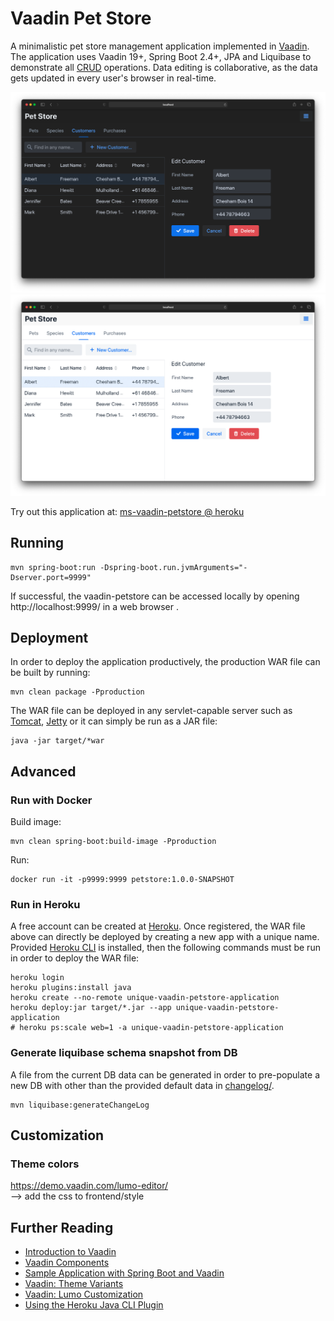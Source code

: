 # Vaadin Pet Store

A minimalistic pet store management application implemented in [Vaadin](https://vaadin.com/).  
The application uses Vaadin 19+, Spring Boot 2.4+, JPA and Liquibase to demonstrate all [CRUD](https://en.wikipedia.org/wiki/Create,_read,_update_and_delete) operations.
Data editing is collaborative, as the data gets updated in every user's browser in real-time.

![Screenshot](doc/vaadin-petstore-dark.png)
![Screenshot](doc/vaadin-petstore-light.png)

Try out this application at:
[ms-vaadin-petstore @ heroku](https://ms-vaadin-petstore.herokuapp.com/)

## Running
```
mvn spring-boot:run -Dspring-boot.run.jvmArguments="-Dserver.port=9999"
```
If successful, the vaadin-petstore can be accessed locally by opening http://localhost:9999/ in a web browser . 

## Deployment 

In order to deploy the application productively, the production WAR file can be built by running:
```
mvn clean package -Pproduction
```

The WAR file can be deployed in any servlet-capable server such as [Tomcat](http://tomcat.apache.org/), [Jetty](https://www.eclipse.org/jetty/) or it can simply be run as a JAR file:
```
java -jar target/*war
```

## Advanced

### Run with Docker
Build image:
```
mvn clean spring-boot:build-image -Pproduction
```

Run:
```
docker run -it -p9999:9999 petstore:1.0.0-SNAPSHOT
```

### Run in Heroku
A free account can be created at [Heroku](https://heroku.com/). Once registered, the WAR file above can directly be deployed by creating a new app with a unique name.
Provided [Heroku CLI](https://devcenter.heroku.com/articles/heroku-command-line) is installed, then the following commands must be run in order to deploy the WAR file:
```
heroku login
heroku plugins:install java
heroku create --no-remote unique-vaadin-petstore-application
heroku deploy:jar target/*.jar --app unique-vaadin-petstore-application
# heroku ps:scale web=1 -a unique-vaadin-petstore-application
```

### Generate liquibase schema snapshot from DB
A file from the current DB data can be generated in order to pre-populate a new DB with other than the provided default data in [changelog/](src/main/resources/db/changelog/). 
```
mvn liquibase:generateChangeLog
```

## Customization

### Theme colors
https://demo.vaadin.com/lumo-editor/  
--> add the css to frontend/style

## Further Reading

- [Introduction to Vaadin](https://www.baeldung.com/vaadin)
- [Vaadin Components](https://vaadin.com/components)
- [Sample Application with Spring Boot and Vaadin](https://www.baeldung.com/spring-boot-vaadin)
- [Vaadin: Theme Variants](https://vaadin.com/docs/v14/flow/styling/theme-variants)
- [Vaadin: Lumo Customization](https://vaadin.com/docs/v14/flow/styling/lumo/customization)
- [Using the Heroku Java CLI Plugin](https://devcenter.heroku.com/articles/deploying-executable-jar-files#using-the-heroku-java-cli-plugin)
